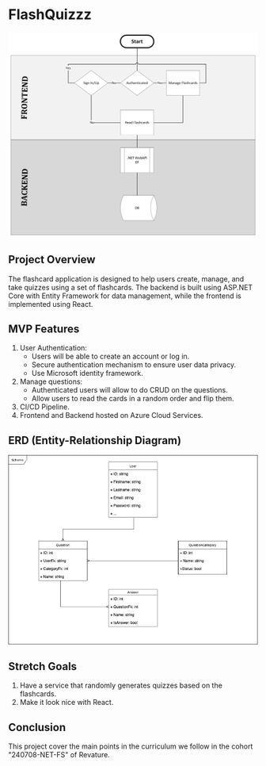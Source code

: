 # FlashQuizzz

![Process Flow](./Project3-FlashQuizz.jpeg "Process flow of FlashQuizzz")

## Project Overview
The flashcard application is designed to help users create, manage, and take quizzes using a set of flashcards. The backend is built using ASP.NET Core with Entity Framework for data management, while the frontend is implemented using React.

## MVP Features
1. User Authentication:
    * Users will be able to create an account or log in.
    * Secure authentication mechanism to ensure user data privacy.
    * Use Microsoft identity framework.
2. Manage questions:
    * Authenticated users will allow to do CRUD on the questions.
    * Allow users to read the cards in a random order and flip them.
3. CI/CD Pipeline. 
4. Frontend and Backend hosted on Azure Cloud Services.


## ERD (Entity-Relationship Diagram)
![Entity Relationship Diagram](./Project3-FlashQuizz-ERD.jpeg "Entity Relationship Diagram of FlashQuizzz")

## Stretch Goals
1. Have a service that randomly generates quizzes based on the flashcards.
2. Make it look nice with React.

## Conclusion
This project cover the main points in the curriculum we follow in the cohort "240708-NET-FS" of Revature.

